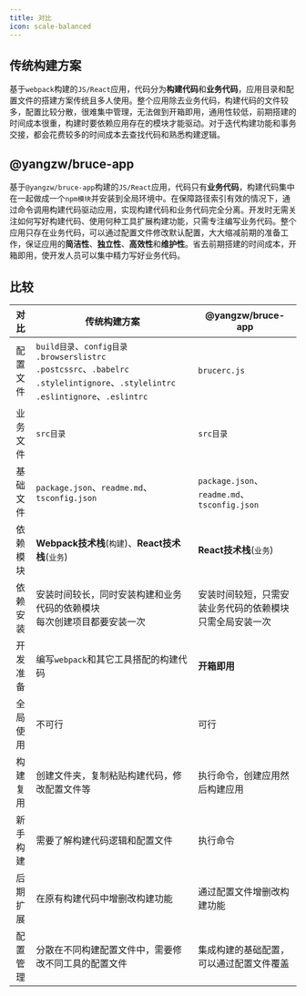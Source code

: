 ```yaml
---
title: 对比
icon: scale-balanced
---
```


## 传统构建方案

基于`webpack`构建的`JS/React`应用，代码分为**构建代码**和**业务代码**，应用目录和配置文件的搭建方案传统且多人使用。整个应用除去业务代码，构建代码的文件较多，配置比较分散，很难集中管理，无法做到开箱即用，通用性较低，前期搭建的时间成本很重，构建时要依赖应用存在的模块才能驱动。对于迭代构建功能和事务交接，都会花费较多的时间成本去查找代码和熟悉构建逻辑。

## @yangzw/bruce-app

基于`@yangzw/bruce-app`构建的`JS/React`应用，代码只有**业务代码**，构建代码集中在一起做成一个`npm模块`并安装到全局环境中。在保障路径索引有效的情况下，通过命令调用构建代码驱动应用，实现构建代码和业务代码完全分离。开发时无需关注如何写好构建代码、使用何种工具扩展构建功能，只需专注编写业务代码。整个应用只存在业务代码，可以通过配置文件修改默认配置，大大缩减前期的准备工作，保证应用的**简洁性**、**独立性**、**高效性**和**维护性**。省去前期搭建的时间成本，开箱即用，使开发人员可以集中精力写好业务代码。

## 比较

对比|传统构建方案|@yangzw/bruce-app
:-:|-|-
配置文件|`build目录`、`config目录`<br>`.browserslistrc`<br>`.postcssrc`、`.babelrc`<br>`.stylelintignore`、`.stylelintrc`<br>`.eslintignore`、`.eslintrc`|`brucerc.js`
业务文件|`src目录`|`src目录`
基础文件|`package.json`、`readme.md`、`tsconfig.json`|`package.json`、`readme.md`、`tsconfig.json`
依赖模块|**Webpack技术栈**(`构建`)、**React技术栈**(`业务`)|**React技术栈**(`业务`)
依赖安装|安装时间较长，同时安装构建和业务代码的依赖模块<br>每次创建项目都要安装一次|安装时间较短，只需安装业务代码的依赖模块<br>只需全局安装一次
开发准备|编写`webpack`和其它工具搭配的构建代码|**开箱即用**
全局使用|不可行|可行
构建复用|创建文件夹，复制粘贴构建代码，修改配置文件等|执行命令，创建应用然后构建应用
新手构建|需要了解构建代码逻辑和配置文件|执行命令
后期扩展|在原有构建代码中增删改构建功能|通过配置文件增删改构建功能
配置管理|分散在不同构建配置文件中，需要修改不同工具的配置文件|集成构建的基础配置，可以通过配置文件覆盖
